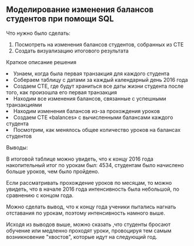 ## Моделирование изменения балансов студентов при помощи SQL

<p>Что нужно было сделать:<p>
<ol>
  <li>Посмотреть на изменения балансов студентов, собранных из CTE</li>
  <li>Создать визуализацию итогового результата</li>
</ol>

<p>Краткое описание решения <p>
  <li>Узнаем, когда была первая транзакция для каждого студента</li>
  <li>Собераем таблицу с датами за каждый календарный день 2016 года</li>
  <li>Создаем CTE, где будут храниться все даты жизни студента после того, как произошла его первая транзакция</li>
  <li>Находим все изменения балансов, связанные с успешными транзакциями</li>
  <li>Находим изменения балансов из-за прохождения уроков</li>
  <li>Создаем CTE «balances» с вычисленными балансами каждого студента</li>
  <li>Посмотрим, как менялось общее количество уроков на балансах студентов</li>



<p>Выводы:<p>
<p>В итоговой таблице можно увидеть, что к концу 2016 года накопительный итог по урокам был: 4534, студентам было начислено больше уроков, чем было пройдено. <p>
<p>Если рассматривать прохождение уроков по месяцам, то можно увидеть, что в начале 2016 года интенсивность была небольшой, по сравнению с концом года. <p>
<p>Можно сделать вывод, что к концу года ученики пытались нагнать отставания по урокам, поэтому интенсивность намного выше.<p>
<p>Исходя из выводов выше, можно сказать ,что студенты бросают обучение или медленно проходят уроки, провоцируя тем самым возникновение "хвостов", которые идут на следующий год.<p>
<ol>
